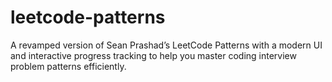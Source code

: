 # leetcode-patterns
A revamped version of Sean Prashad’s LeetCode Patterns with a modern UI and interactive progress tracking to help you master coding interview problem patterns efficiently.
